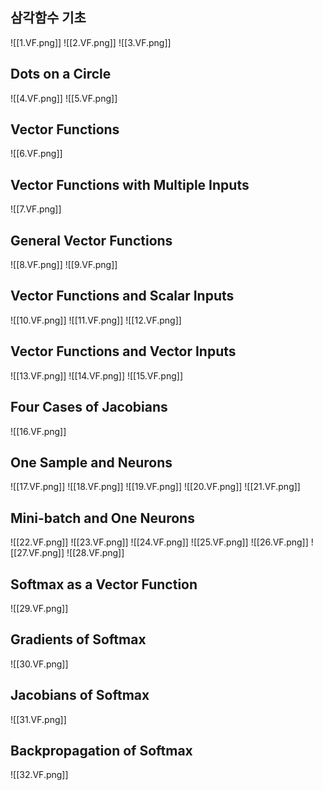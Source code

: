 

## 삼각함수 기초
![[1.VF.png]]
![[2.VF.png]]
![[3.VF.png]]


## Dots on a Circle
![[4.VF.png]]
![[5.VF.png]]




## Vector Functions 
![[6.VF.png]]




## Vector Functions with Multiple Inputs 
![[7.VF.png]]




## General Vector Functions
![[8.VF.png]]
![[9.VF.png]]





## Vector Functions and Scalar Inputs 
![[10.VF.png]]
![[11.VF.png]]
![[12.VF.png]]





## Vector Functions and Vector Inputs
![[13.VF.png]]
![[14.VF.png]]
![[15.VF.png]]




## Four Cases of Jacobians 
![[16.VF.png]]




## One Sample and Neurons
![[17.VF.png]]
![[18.VF.png]]
![[19.VF.png]]
![[20.VF.png]]
![[21.VF.png]]






## Mini-batch and One Neurons
![[22.VF.png]]
![[23.VF.png]]
![[24.VF.png]]
![[25.VF.png]]
![[26.VF.png]]
![[27.VF.png]]
![[28.VF.png]]





## Softmax as a Vector Function
![[29.VF.png]]





## Gradients of Softmax
![[30.VF.png]]




## Jacobians of Softmax 
![[31.VF.png]]





## Backpropagation of Softmax
![[32.VF.png]]







































